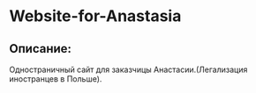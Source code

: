 # Website-for-Anastasia
## Описание:
Одностраничный сайт для заказчицы Анастасии.(Легализация иностранцев в Польше).
